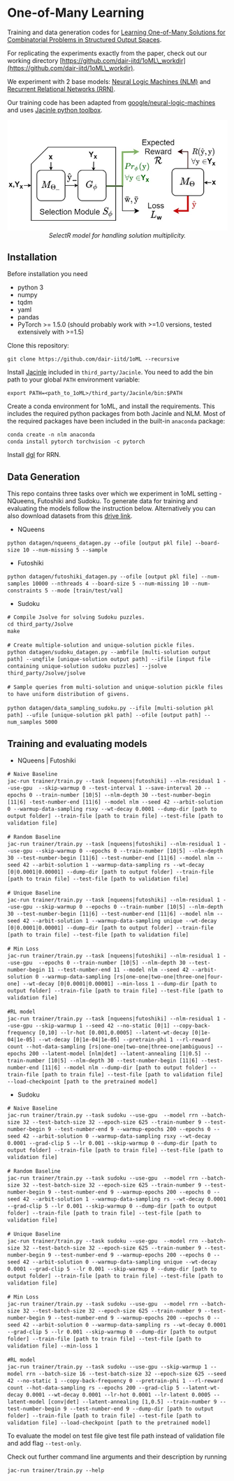 # One-of-Many Learning

Training and data generation codes for [Learning One-of-Many Solutions for Combinatorial Problems in Structured Output Spaces](https://openreview.net/forum?id=ATp1nW2FuZL).

For replicating the experiments exactly from the paper, check out our working directory [https://github.com/dair-iitd/1oML\_workdir](https://github.com/dair-iitd/1oML\_workdir).

We experiment with 2 base models: [Neural Logic Machines (NLM)](https://arxiv.org/abs/1904.11694) and [Recurrent Relational Networks (RRN)](https://arxiv.org/abs/1711.08028).

Our training code has been adapted from [google/neural-logic-machines](https://github.com/google/neural-logic-machines) and uses [Jacinle python toolbox](https://github.com/vacancy/Jacinle).


<p align="center">
  <img src="assets/framework.jpg" width="600">
  <br>
    <em>SelectR model for handling solution multiplicity.</em>
</p>

## Installation
Before installation you need 
* python 3
* numpy
* tqdm
* yaml
* pandas
* PyTorch >= 1.5.0 (should probably work with >=1.0 versions, tested extensively with >=1.5)


Clone this repository:

```
git clone https://github.com/dair-iitd/1oML --recursive
```

Install [Jacinle](https://github.com/vacancy/Jacinle) included in `third_party/Jacinle`. You need to add the bin path to your global `PATH` environment variable:

```
export PATH=<path_to_1oML>/third_party/Jacinle/bin:$PATH
```

Create a conda environment for 1oML, and install the requirements. This includes the required python packages
from both Jacinle and NLM. Most of the required packages have been included in the built-in `anaconda` package:

```
conda create -n nlm anaconda
conda install pytorch torchvision -c pytorch
```


Install [dgl](https://github.com/dmlc/dgl) for RRN. 


## Data Generation
This repo contains three tasks over which we experiment in 1oML setting - NQueens, Futoshiki and Sudoku. 
To generate data for training and evaluating the models follow the instruction below. Alternatively you can also download datasets from this [drive link](https://drive.google.com/drive/folders/1s9QZXJGeAzCRuVcS7bSo7vQooCDRcTZe?usp=sharing).

* NQueens
```
python datagen/nqueens_datagen.py --ofile [output pkl file] --board-size 10 --num-missing 5 --sample
```

* Futoshiki
```
python datagen/futoshiki_datagen.py --ofile [output pkl file] --num-samples 10000 --nthreads 4 --board-size 5 --num-missing 10 --num-constraints 5 --mode [train/test/val]
```

* Sudoku
```
# Compile Jsolve for solving Sudoku puzzles.
cd third_party/Jsolve
make

# Create multiple-solution and unique-solution pickle files.
python datagen/sudoku_datagen.py --ambfile [multi-solution output path] --unqfile [unique-solution output path] --ifile [input file containing unique-solution sudoku puzzles] --jsolve third_party/Jsolve/jsolve 

# Sample queries from multi-solution and unique-solution pickle files to have uniform distribution of givens.

python datagen/data_sampling_sudoku.py --ifile [multi-solution pkl path] --ufile [unique-solution pkl path] --ofile [output path] --num_samples 5000
```

## Training and evaluating models

* NQueens | Futoshiki

```
# Naive Baseline
jac-run trainer/train.py --task [nqueens|futoshiki] --nlm-residual 1 --use-gpu  --skip-warmup 0 --test-interval 1 --save-interval 20 --epochs 0 --train-number [10|5] --nlm-depth 30 --test-number-begin [11|6] -test-number-end [11|6] --model nlm --seed 42 --arbit-solution 0 --warmup-data-sampling rsxy --wt-decay 0.0001 --dump-dir [path to output folder] --train-file [path to train file] --test-file [path to validation file] 

# Random Baseline
jac-run trainer/train.py --task [nqueens|futoshiki] --nlm-residual 1 --use-gpu --skip-warmup 0 --epochs 0 --train-number [10|5] --nlm-depth 30 --test-number-begin [11|6] --test-number-end [11|6] --model nlm --seed 42 --arbit-solution 1 --warmup-data-sampling rs --wt-decay [0|0.0001|0.00001] --dump-dir [path to output folder] --train-file [path to train file] --test-file [path to validation file]

# Unique Baseline
jac-run trainer/train.py --task [nqueens|futoshiki] --nlm-residual 1 --use-gpu --skip-warmup 0 --epochs 0 --train-number [10|5] --nlm-depth 30 --test-number-begin [11|6] --test-number-end [11|6] --model nlm --seed 42 --arbit-solution 1 --warmup-data-sampling unique --wt-decay [0|0.0001|0.00001] --dump-dir [path to output folder] --train-file [path to train file] --test-file [path to validation file]

# Min Loss
jac-run trainer/train.py --task [nqueens|futoshiki] --nlm-residual 1 --use-gpu  --epochs 0 --train-number [10|5] --nlm-depth 30 --test-number-begin 11 --test-number-end 11 --model nlm --seed 42 --arbit-solution 0 --warmup-data-sampling [rs|one-one|two-one|three-one|four-one] --wt-decay [0|0.0001|0.00001] --min-loss 1 --dump-dir [path to output folder] --train-file [path to train file] --test-file [path to validation file]

#RL model
jac-run trainer/train.py --task [nqueens|futoshiki] --nlm-residual 1 --use-gpu --skip-warmup 1 --seed 42 --no-static [0|1] --copy-back-frequency [0,10] --lr-hot [0.001,0.0005] --latent-wt-decay [0|1e-04|1e-05] --wt-decay [0|1e-04|1e-05] --pretrain-phi 1 --rl-reward count --hot-data-sampling [rs|one-one|two-one|three-one|ambiguous] --epochs 200 --latent-model [nlm|det] --latent-annealing [1|0.5] --train-number [10|5] --nlm-depth 30 --test-number-begin [11|6] --test-number-end [11|6] --model nlm --dump-dir [path to output folder] --train-file [path to train file] --test-file [path to validation file] --load-checkpoint [path to the pretrained model] 

```
* Sudoku
```
# Naive Baseline
jac-run trainer/train.py --task sudoku --use-gpu  --model rrn --batch-size 32 --test-batch-size 32 --epoch-size 625 --train-number 9 --test-number-begin 9 --test-number-end 9 --warmup-epochs 200 --epochs 0 --seed 42 --arbit-solution 0 --warmup-data-sampling rsxy --wt-decay 0.0001 --grad-clip 5 --lr 0.001 --skip-warmup 0 --dump-dir [path to output folder] --train-file [path to train file] --test-file [path to validation file] 

# Random Baseline
jac-run trainer/train.py --task sudoku --use-gpu  --model rrn --batch-size 32 --test-batch-size 32 --epoch-size 625 --train-number 9 --test-number-begin 9 --test-number-end 9 --warmup-epochs 200 --epochs 0 --seed 42 --arbit-solution 1 --warmup-data-sampling rs --wt-decay 0.0001 --grad-clip 5 --lr 0.001 --skip-warmup 0 --dump-dir [path to output folder] --train-file [path to train file] --test-file [path to validation file] 

# Unique Baseline
jac-run trainer/train.py --task sudoku --use-gpu  --model rrn --batch-size 32 --test-batch-size 32 --epoch-size 625 --train-number 9 --test-number-begin 9 --test-number-end 9 --warmup-epochs 200 --epochs 0 --seed 42 --arbit-solution 0 --warmup-data-sampling unique --wt-decay 0.0001 --grad-clip 5 --lr 0.001 --skip-warmup 0 --dump-dir [path to output folder] --train-file [path to train file] --test-file [path to validation file] 

# Min Loss
jac-run trainer/train.py --task sudoku --use-gpu  --model rrn --batch-size 32 --test-batch-size 32 --epoch-size 625 --train-number 9 --test-number-begin 9 --test-number-end 9 --warmup-epochs 200 --epochs 0 --seed 42 --arbit-solution 0 --warmup-data-sampling rs --wt-decay 0.0001 --grad-clip 5 --lr 0.001 --skip-warmup 0 --dump-dir [path to output folder] --train-file [path to train file] --test-file [path to validation file] --min-loss 1 

#RL model
jac-run trainer/train.py --task sudoku --use-gpu --skip-warmup 1 --model rrn --batch-size 16 --test-batch-size 32 --epoch-size 625 --seed 42 --no-static 1 --copy-back-frequency 0 --pretrain-phi 1 --rl-reward count --hot-data-sampling rs --epochs 200 --grad-clip 5 --latent-wt-decay 0.0001 --wt-decay 0.0001 --lr-hot 0.0001 --lr-latent 0.0005 --latent-model [conv|det] --latent-annealing [1,0.5] --train-number 9 --test-number-begin 9 --test-number-end 9 --dump-dir [path to output folder] --train-file [path to train file] --test-file [path to validation file] --load-checkpoint [path to the pretrained model] 

```

To evaluate the model on test file give test file path instead of validation file and add flag `--test-only`.

Check out further command line arguments and their description by running

```
jac-run trainer/train.py --help
```
